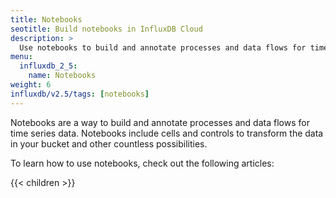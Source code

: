 ```yaml
---
title: Notebooks
seotitle: Build notebooks in InfluxDB Cloud
description: >
  Use notebooks to build and annotate processes and data flows for time series data.
menu:
  influxdb_2_5:
    name: Notebooks
weight: 6
influxdb/v2.5/tags: [notebooks]
---
```


Notebooks are a way to build and annotate processes and data flows for time series data. Notebooks include cells and controls to transform the data in your bucket and other countless possibilities.

To learn how to use notebooks, check out the following articles:

{{< children >}}
